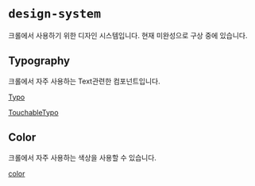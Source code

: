 # `design-system`

크롤에서 사용하기 위한 디자인 시스템입니다.
현재 미완성으로 구상 중에 있습니다.

## Typography

크롤에서 자주 사용하는 Text관련한 컴포넌트입니다.

[Typo](./src/components/Text/Typo.md)

[TouchableTypo](./src/components/Text/TouchableTypo.md)

## Color

크롤에서 자주 사용하는 색상을 사용할 수 있습니다.

[color](./src/token/color.md)
